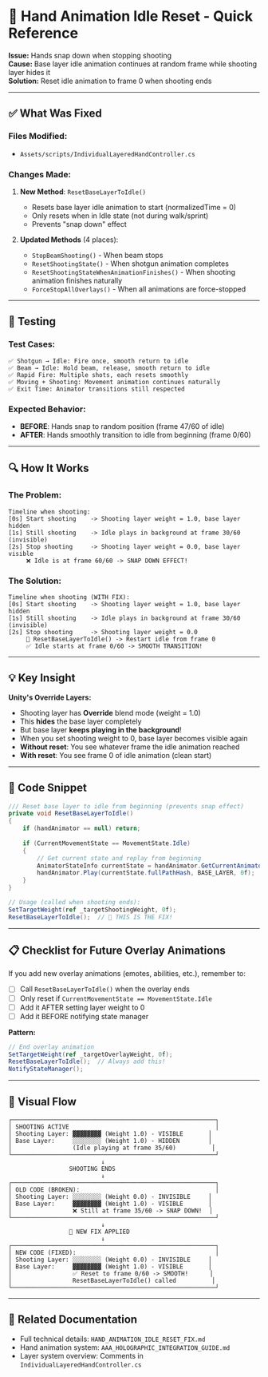 # 🎯 Hand Animation Idle Reset - Quick Reference

**Issue:** Hands snap down when stopping shooting  
**Cause:** Base layer idle animation continues at random frame while shooting layer hides it  
**Solution:** Reset idle animation to frame 0 when shooting ends

---

## ✅ What Was Fixed

### **Files Modified:**
- `Assets/scripts/IndividualLayeredHandController.cs`

### **Changes Made:**

1. **New Method**: `ResetBaseLayerToIdle()`
   - Resets base layer idle animation to start (normalizedTime = 0)
   - Only resets when in Idle state (not during walk/sprint)
   - Prevents "snap down" effect

2. **Updated Methods** (4 places):
   - `StopBeamShooting()` - When beam stops
   - `ResetShootingState()` - When shotgun animation completes
   - `ResetShootingStateWhenAnimationFinishes()` - When shooting animation finishes naturally
   - `ForceStopAllOverlays()` - When all animations are force-stopped

---

## 🧪 Testing

### **Test Cases:**
```
✅ Shotgun → Idle: Fire once, smooth return to idle
✅ Beam → Idle: Hold beam, release, smooth return to idle  
✅ Rapid Fire: Multiple shots, each resets smoothly
✅ Moving + Shooting: Movement animation continues naturally
✅ Exit Time: Animator transitions still respected
```

### **Expected Behavior:**
- **BEFORE**: Hands snap to random position (frame 47/60 of idle)
- **AFTER**: Hands smoothly transition to idle from beginning (frame 0/60)

---

## 🔍 How It Works

### **The Problem:**
```
Timeline when shooting:
[0s] Start shooting    -> Shooting layer weight = 1.0, base layer hidden
[1s] Still shooting    -> Idle plays in background at frame 30/60 (invisible)
[2s] Stop shooting     -> Shooting layer weight = 0.0, base layer visible
     ❌ Idle is at frame 60/60 -> SNAP DOWN EFFECT!
```

### **The Solution:**
```
Timeline when shooting (WITH FIX):
[0s] Start shooting    -> Shooting layer weight = 1.0, base layer hidden
[1s] Still shooting    -> Idle plays in background at frame 30/60 (invisible)
[2s] Stop shooting     -> Shooting layer weight = 0.0
     🔧 ResetBaseLayerToIdle() -> Restart idle from frame 0
     ✅ Idle starts at frame 0/60 -> SMOOTH TRANSITION!
```

---

## 💡 Key Insight

**Unity's Override Layers:**
- Shooting layer has **Override** blend mode (weight = 1.0)
- This **hides** the base layer completely
- But base layer **keeps playing in the background**!
- When you set shooting weight to 0, base layer becomes visible again
- **Without reset**: You see whatever frame the idle animation reached
- **With reset**: You see frame 0 of idle animation (clean start)

---

## 🚀 Code Snippet

```csharp
/// Reset base layer to idle from beginning (prevents snap effect)
private void ResetBaseLayerToIdle()
{
    if (handAnimator == null) return;
    
    if (CurrentMovementState == MovementState.Idle)
    {
        // Get current state and replay from beginning
        AnimatorStateInfo currentState = handAnimator.GetCurrentAnimatorStateInfo(BASE_LAYER);
        handAnimator.Play(currentState.fullPathHash, BASE_LAYER, 0f);
    }
}

// Usage (called when shooting ends):
SetTargetWeight(ref _targetShootingWeight, 0f);
ResetBaseLayerToIdle();  // 🔧 THIS IS THE FIX!
```

---

## 📋 Checklist for Future Overlay Animations

If you add new overlay animations (emotes, abilities, etc.), remember to:

- [ ] Call `ResetBaseLayerToIdle()` when the overlay ends
- [ ] Only reset if `CurrentMovementState == MovementState.Idle`
- [ ] Add it AFTER setting layer weight to 0
- [ ] Add it BEFORE notifying state manager

**Pattern:**
```csharp
// End overlay animation
SetTargetWeight(ref _targetOverlayWeight, 0f);
ResetBaseLayerToIdle();  // Always add this!
NotifyStateManager();
```

---

## 🎨 Visual Flow

```
┌─────────────────────────────────────────────────────────┐
│ SHOOTING ACTIVE                                         │
│ Shooting Layer: ▓▓▓▓▓▓▓▓ (Weight 1.0) - VISIBLE       │
│ Base Layer:     ░░░░░░░░ (Weight 1.0) - HIDDEN        │
│                 (Idle playing at frame 35/60)          │
└─────────────────────────────────────────────────────────┘
                          ↓
                 SHOOTING ENDS
                          ↓
┌─────────────────────────────────────────────────────────┐
│ OLD CODE (BROKEN):                                      │
│ Shooting Layer: ░░░░░░░░ (Weight 0.0) - INVISIBLE     │
│ Base Layer:     ▓▓▓▓▓▓▓▓ (Weight 1.0) - VISIBLE       │
│                 ❌ Still at frame 35/60 -> SNAP DOWN!  │
└─────────────────────────────────────────────────────────┘
                          ↓
                 🔧 NEW FIX APPLIED
                          ↓
┌─────────────────────────────────────────────────────────┐
│ NEW CODE (FIXED):                                       │
│ Shooting Layer: ░░░░░░░░ (Weight 0.0) - INVISIBLE     │
│ Base Layer:     ▓▓▓▓▓▓▓▓ (Weight 1.0) - VISIBLE       │
│                 ✅ Reset to frame 0/60 -> SMOOTH!      │
│                 ResetBaseLayerToIdle() called          │
└─────────────────────────────────────────────────────────┘
```

---

## 📖 Related Documentation

- Full technical details: `HAND_ANIMATION_IDLE_RESET_FIX.md`
- Hand animation system: `AAA_HOLOGRAPHIC_INTEGRATION_GUIDE.md`
- Layer system overview: Comments in `IndividualLayeredHandController.cs`
